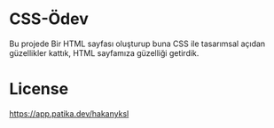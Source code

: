 # CSS-Ödev
Bu projede Bir HTML sayfası oluşturup buna CSS ile tasarımsal açıdan güzellikler kattık, HTML sayfamıza güzelliği getirdik.
# License
https://app.patika.dev/hakanyksl